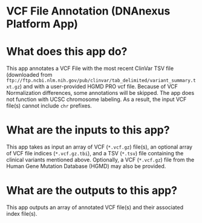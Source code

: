 # VCF File Annotation (DNAnexus Platform App)

# What does this app do?
This app annotates a VCF File with the most recent ClinVar TSV file (downloaded from `ftp://ftp.ncbi.nlm.nih.gov/pub/clinvar/tab_delimited/variant_summary.txt.gz`) and with a user-provided HGMD PRO vcf file. Because of VCF Normalization differences, some annotations will be skipped. The app does not function with UCSC chromosome labeling. As a result, the input VCF file(s) cannot include `chr` prefixes.

# What are the inputs to this app?
This app takes as input an array of VCF (`*.vcf.gz`) file(s), an optional array of VCF file indices (`*.vcf.gz.tbi`), and a TSV (`*.tsv`) file containing the clinical variants mentioned above. Optionally, a VCF (`*.vcf.gz`) file from the Human Gene Mutation Database (HGMD) may also be provided.
# What are the outputs to this app?
This app outputs an array of annotated VCF file(s) and their associated index file(s). 

